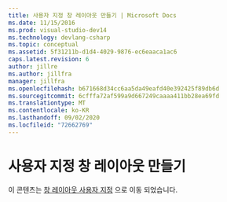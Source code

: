 ```yaml
---
title: 사용자 지정 창 레이아웃 만들기 | Microsoft Docs
ms.date: 11/15/2016
ms.prod: visual-studio-dev14
ms.technology: devlang-csharp
ms.topic: conceptual
ms.assetid: 5f31211b-d1d4-4029-9876-ec6eaaca1ac6
caps.latest.revision: 6
author: jillre
ms.author: jillfra
manager: jillfra
ms.openlocfilehash: b671668d34cc6aa5da49eafd40e392425f89db6d
ms.sourcegitcommit: 6cfffa72af599a9d667249caaaa411bb28ea69fd
ms.translationtype: MT
ms.contentlocale: ko-KR
ms.lasthandoff: 09/02/2020
ms.locfileid: "72662769"
---
```

# <a name="create-custom-window-layouts"></a>사용자 지정 창 레이아웃 만들기
이 콘텐츠는 [창 레이아웃 사용자 지정](../ide/customizing-window-layouts-in-visual-studio.md) 으로 이동 되었습니다.